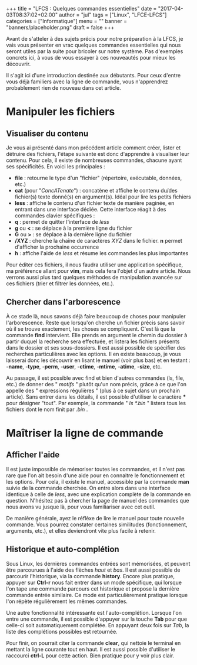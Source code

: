 +++
title      = "LFCS : Quelques commandes essentielles"
date       = "2017-04-03T08:37:02+02:00"
author     = "jul"
tags       = ["Linux", "LFCE-LFCS"]
categories = ["Informatique"]
menu       = ""
banner     = "banners/placeholder.png"
draft      = false
+++

Avant de s'atteler à des sujets précis pour notre préparation à la LFCS, je vais vous présenter en vrac quelques commandes essentielles qui nous seront utiles par la suite pour bricoler sur notre système. Pas d'exemples concrets ici, à vous de vous essayer à ces nouveautés pour mieux les découvrir.

<div class="warning">Il s'agit ici d'une introduction destinée aux débutants. Pour ceux d'entre vous déjà familiers avec la ligne de commande, vous n'apprendrez probablement rien de nouveau dans cet article.</div>

# Manipuler les fichiers

## Visualiser du contenu

Je vous ai présenté dans mon précédent article comment créer, lister et détruire des fichiers, l'étape suivante est donc d'apprendre à visualiser leur contenu. Pour cela, il existe de nombreuses commandes, chacune ayant ses spécificités. En voici les principales :

 - **file** : retourne le type d'un "fichier" (répertoire, exécutable, données, etc.)
 - **cat** (pour "*ConcATenate*") : concatène et affiche le contenu du/des fichier(s) texte donné(s) en argument(s). Idéal pour lire les petits fichiers
 - **less** : affiche le contenu d'un fichier texte de manière paginée, en entrant dans une interface dédiée. Cette interface réagit à des commandes clavier spécifiques :
  - **q** : permet de quitter l'interface de *less*
  - **g** ou **<** : se déplace à la première ligne du fichier
  - **G** ou **>** : se déplace à la dernière ligne du fichier
  - **/XYZ** : cherche la chaîne de caractères *XYZ* dans le fichier. **n** permet d'afficher la prochaine occurrence
  - **h** : affiche l'aide de *less* et résume les commandes les plus importantes

Pour éditer ces fichiers, il nous faudra utiliser une application spécifique, ma préférence allant pour **vim**, mais cela fera l'objet d'un autre article. Nous verrons aussi plus tard quelques méthodes de manipulation avancée sur ces fichiers (trier et filtrer les données, etc.).

<!-- ## Quelques notions sur les expressions régulières

Certaines commandes peuvent prendre en argument des expressions régulières. En simplifiant, il s'agit de chaînes de caractères, parfois appelées *motifs*, dont certains caractères spéciaux permettebt de désigner un *ensemble* de chaînes de caractères possibles. Pour n'en citer que quelques uns :

 - __*__ : désigne "tout". Par exemple, la commande " _ls *.bin_ " listera tous les fichiers dont le nom finit par _.bin_ -->

## Chercher dans l'arborescence

À ce stade là, nous savons déjà faire beaucoup de choses pour manipuler l'arborescence. Reste que lorsqu'on cherche un fichier précis sans savoir où il se trouve exactement, les choses se compliquent. C'est là que la commande **find** intervient. Elle prends en argument le chemin du dossier à partir duquel la recherche sera effectuée, et listera les fichiers présents dans le dossier et ses sous-dossiers. Il est aussi possible de spécifier des recherches particulières avec les options. Il en existe beaucoup, je vous laisserai donc les découvrir en lisant le manuel (voir plus bas) et en testant : **-name**, **-type**, **-perm**, **-user**, **-ctime**, **-mtime**, **-atime**, **-size**, etc.

Au passage, il est possible avec find et bien d'autres commandes (ls, file, etc.) de donner des " *motifs* " plutôt qu'un nom précis, grâce à ce que l'on appelle des " expressions régulières " (plus à ce sujet dans un prochain article). Sans entrer dans les détails, il est possible d'utiliser le caractère __*__ pour désigner "tout". Par exemple, la commande " _ls *.bin_ " listera tous les fichiers dont le nom finit par _.bin_ .

# Maîtriser la ligne de commande

## Afficher l'aide

Il est juste impossible de mémoriser toutes les commandes, et il n'est pas rare que l'on ait besoin d'une aide pour en connaitre le fonctionnement et les options. Pour cela, il existe le manuel, accessible par la commande **man** suivie de la commande cherchée. On entre alors dans une interface identique à celle de *less*, avec une explication complète de la commande en question. N'hésitez pas à chercher la page de manuel des commandes que nous avons vu jusque là, pour vous familiariser avec cet outil. 

De manière générale, ayez le réflèxe de lire le manuel pour toute nouvelle commande. Vous pourrez constater certaines similitudes (fonctionnement, arguments, etc.), et elles deviendront vite plus facile à retenir.

## Historique et auto-complétion

Sous Linux, les dernières commandes entrées sont mémorisées, et peuvent être parcourues à l'aide des flèches *haut* et *bas*. Il est aussi possible de parcourir l'historique, via la commande **history**. Encore plus pratique, appuyer sur **Ctrl-r** nous fait entrer dans un mode spécifique, qui lorsque l'on tape une commande parcours cet historique et propose la dernière commande entrée similaire. Ce mode est particulièrement pratique lorsque l'on répète régulièrement les mêmes commandes.

Une autre fonctionnalité intéressante est l'auto-complétion. Lorsque l'on entre une commande, il est possible d'appuyer sur la touche **Tab** pour que celle-ci soit automatiquement complétée. En appuyant deux fois sur *Tab*, la liste des complétions possibles est retournée.

Pour finir, on pourrait citer la commande **clear**, qui nettoie le terminal en mettant la ligne courante tout en haut. Il est aussi possible d'utiliser le raccourci **ctrl-L** pour cette action. Bien pratique pour y voir plus clair.

<!--     Command Line

x   1. The Shell
x   2. pwd (Print Working Directory)
x   3. cd (Change Directory)
x   4. ls (List Directories)
x   5. touch
y   6. file
y   7. cat
y   8. less
y   9. history
x   10. cp (Copy)
x   11. mv (Move)
x   12. mkdir (Make Directory)
x   13. rm (Remove)
y   14. find
    15. help
y   16. man
    17. whatis
    18. alias
    19. exit

 -->